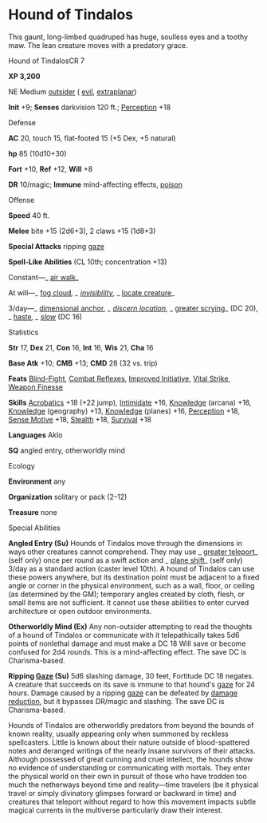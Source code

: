 # Hound of Tindalos

This gaunt, long-limbed quadruped has huge, soulless eyes and a toothy maw. The lean creature moves with a predatory grace.

Hound of TindalosCR 7

**XP 3,200**

NE Medium [outsider](/pathfinderRPG/prd/monsters/creatureTypes.html#_outsider) ( [evil](/pathfinderRPG/prd/monsters/creatureTypes.html#_evil-subtype), [extraplanar](/pathfinderRPG/prd/monsters/creatureTypes.html#_extraplanar-subtype))

**Init** +9; **Senses** darkvision 120 ft.; [Perception](/pathfinderRPG/prd/additionalMonsters/../skills/perception.html#_perception) +18

Defense

**AC** 20, touch 15, flat-footed 15 (+5 Dex, +5 natural)

**hp** 85 (10d10+30)

**Fort** +10, **Ref** +12, **Will** +8

**DR** 10/magic; **Immune** mind-affecting effects, [poison](/pathfinderRPG/prd/monsters/universalMonsterRules.html#_poison-(ex-or-su))

Offense

**Speed** 40 ft.

**Melee** bite +15 (2d6+3), 2 claws +15 (1d8+3)

**Special Attacks** ripping [gaze](/pathfinderRPG/prd/monsters/universalMonsterRules.html#_gaze)

**Spell-Like Abilities** (CL 10th; concentration +13)

Constant—_ [air walk](/pathfinderRPG/prd/additionalMonsters/../spells/airWalk.html#_air-walk)_

At will—_ [fog cloud](/pathfinderRPG/prd/additionalMonsters/../spells/fogCloud.html)_, _ [invisibility](/pathfinderRPG/prd/additionalMonsters/../spells/invisibility.html#_invisibility)_, _ [locate creature](/pathfinderRPG/prd/additionalMonsters/../spells/locateCreature.html#_locate-creature)_

3/day—_ [dimensional anchor](/pathfinderRPG/prd/additionalMonsters/../spells/dimensionalAnchor.html#_dimensional)_, _ [discern location](/pathfinderRPG/prd/additionalMonsters/../spells/discernLocation.html#_discern-location)_, _ [greater scrying](/pathfinderRPG/prd/additionalMonsters/../spells/scrying.html#_scrying-greater)_ (DC 20), _ [haste](/pathfinderRPG/prd/additionalMonsters/../spells/haste.html#_haste)_, _ [slow](/pathfinderRPG/prd/additionalMonsters/../spells/slow.html#_slow)_ (DC 16)

Statistics

**Str** 17, **Dex** 21, **Con** 16, **Int** 16, **Wis** 21, **Cha** 16

**Base Atk** +10; **CMB** +13; **CMD** 28 (32 vs. trip)

**Feats** [Blind-Fight](/pathfinderRPG/prd/additionalMonsters/../feats.html#_blind-fight), [Combat Reflexes](/pathfinderRPG/prd/additionalMonsters/../feats.html#_combat-reflexes), [Improved Initiative](/pathfinderRPG/prd/additionalMonsters/../feats.html#_improved-initiative), [Vital Strike](/pathfinderRPG/prd/additionalMonsters/../feats.html#_vital-strike), [Weapon Finesse](/pathfinderRPG/prd/additionalMonsters/../feats.html#_weapon-finesse)

**Skills** [Acrobatics](/pathfinderRPG/prd/additionalMonsters/../skills/acrobatics.html#_acrobatics) +18 (+22 jump), [Intimidate](/pathfinderRPG/prd/additionalMonsters/../skills/intimidate.html#_intimidate) +16, [Knowledge](/pathfinderRPG/prd/additionalMonsters/../skills/knowledge.html#_knowledge) (arcana) +16, [Knowledge](/pathfinderRPG/prd/additionalMonsters/../skills/knowledge.html#_knowledge) (geography) +13, [Knowledge](/pathfinderRPG/prd/additionalMonsters/../skills/knowledge.html#_knowledge) (planes) +16, [Perception](/pathfinderRPG/prd/additionalMonsters/../skills/perception.html#_perception) +18, [Sense Motive](/pathfinderRPG/prd/additionalMonsters/../skills/senseMotive.html#_sense-motive) +18, [Stealth](/pathfinderRPG/prd/additionalMonsters/../skills/stealth.html#_stealth) +18, [Survival](/pathfinderRPG/prd/additionalMonsters/../skills/survival.html#_survival) +18

**Languages** Aklo

**SQ** angled entry, otherworldly mind

Ecology

**Environment** any

**Organization** solitary or pack (2–12)

**Treasure** none

Special Abilities

**Angled Entry (Su)** Hounds of Tindalos move through the dimensions in ways other creatures cannot comprehend. They may use _ [greater teleport](/pathfinderRPG/prd/additionalMonsters/../spells/teleport.html#_teleport-greater)_ (self only) once per round as a swift action and _ [plane shift](/pathfinderRPG/prd/additionalMonsters/../spells/planeShift.html#_plane-shift)_ (self only) 3/day as a standard action (caster level 10th). A hound of Tindalos can use these powers anywhere, but its destination point must be adjacent to a fixed angle or corner in the physical environment, such as a wall, floor, or ceiling (as determined by the GM); temporary angles created by cloth, flesh, or small items are not sufficient. It cannot use these abilities to enter curved architecture or open outdoor environments.

**Otherworldly Mind (Ex)** Any non-outsider attempting to read the thoughts of a hound of Tindalos or communicate with it telepathically takes 5d6 points of nonlethal damage and must make a DC 18 Will save or become confused for 2d4 rounds. This is a mind-affecting effect. The save DC is Charisma-based.

**Ripping [Gaze](/pathfinderRPG/prd/monsters/universalMonsterRules.html#_gaze) (Su)** 5d6 slashing damage, 30 feet, Fortitude DC 18 negates. A creature that succeeds on its save is immune to that hound's [gaze](/pathfinderRPG/prd/monsters/universalMonsterRules.html#_gaze) for 24 hours. Damage caused by a ripping [gaze](/pathfinderRPG/prd/monsters/universalMonsterRules.html#_gaze) can be defeated by [damage reduction](/pathfinderRPG/prd/monsters/universalMonsterRules.html#_damage-reduction-(ex-or-su)), but it bypasses DR/magic and slashing. The save DC is Charisma-based.

Hounds of Tindalos are otherworldly predators from beyond the bounds of known reality, usually appearing only when summoned by reckless spellcasters. Little is known about their nature outside of blood-spattered notes and deranged writings of the nearly insane survivors of their attacks. Although possessed of great cunning and cruel intellect, the hounds show no evidence of understanding or communicating with mortals. They enter the physical world on their own in pursuit of those who have trodden too much the netherways beyond time and reality—time travelers (be it physical travel or simply divinatory glimpses forward or backward in time) and creatures that teleport without regard to how this movement impacts subtle magical currents in the multiverse particularly draw their interest.

